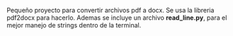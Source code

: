 Pequeño proyecto para convertir archivos pdf a docx.
Se usa la libreria pdf2docx para hacerlo.
Ademas se incluye un archivo **read_line.py**, para el mejor manejo de strings dentro de la terminal.

